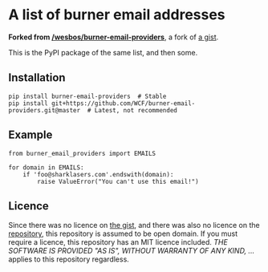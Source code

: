 # A list of burner email addresses

**Forked from [/wesbos/burner-email-providers](https://github.com/wesbos/burner-email-providers)**, a fork of [a gist](https://gist.github.com/adamloving/4401361).

This is the PyPI package of the same list, and then some.

## Installation

```
pip install burner-email-providers  # Stable
pip install git+https://github.com/WCF/burner-email-providers.git@master  # Latest, not recommended
```

## Example

```
from burner_email_providers import EMAILS

for domain in EMAILS:
    if 'foo@sharklasers.com'.endswith(domain):
        raise ValueError("You can't use this email!")

```

## Licence

Since there was no licence on [the gist](https://gist.github.com/adamloving/4401361), and there was also no licence on the [repository](https://github.com/wesbos/burner-email-providers), this repository is assumed to be open domain.
If you must require a licence, this repository has an MIT licence included. *THE SOFTWARE IS PROVIDED "AS IS", WITHOUT WARRANTY OF ANY KIND, ...* applies to this repository regardless.
